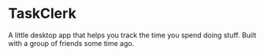 # TaskClerk

A little desktop app that helps you track the time you spend doing stuff. Built with a group of friends some time ago.
